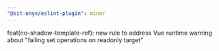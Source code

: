 ```yaml
---
"@sit-onyx/eslint-plugin": minor
---
```


feat(no-shadow-template-ref): new rule to address Vue runtime warning about "failing set operations on readonly target"
